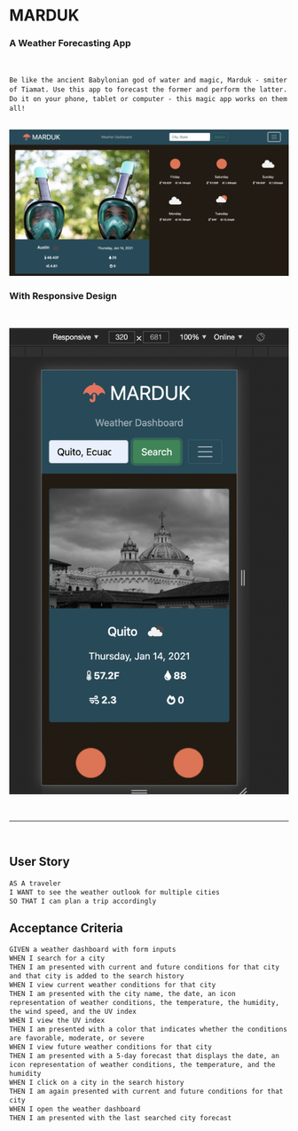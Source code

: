 # MARDUK

### A Weather Forecasting App
<br>

`
Be like the ancient Babylonian god of water and magic, Marduk - smiter of Tiamat. Use this app to forecast the former and perform the latter. Do it on your phone, tablet or computer - this magic app works on them all!
`
<br><br>

![](./assets/images/marduk.png)

### With Responsive Design
<br>

![](./assets/images/mobile.png)

<br>
<hr>
<br>

## User Story

```
AS A traveler
I WANT to see the weather outlook for multiple cities
SO THAT I can plan a trip accordingly
```

## Acceptance Criteria

```
GIVEN a weather dashboard with form inputs
WHEN I search for a city
THEN I am presented with current and future conditions for that city and that city is added to the search history
WHEN I view current weather conditions for that city
THEN I am presented with the city name, the date, an icon representation of weather conditions, the temperature, the humidity, the wind speed, and the UV index
WHEN I view the UV index
THEN I am presented with a color that indicates whether the conditions are favorable, moderate, or severe
WHEN I view future weather conditions for that city
THEN I am presented with a 5-day forecast that displays the date, an icon representation of weather conditions, the temperature, and the humidity
WHEN I click on a city in the search history
THEN I am again presented with current and future conditions for that city
WHEN I open the weather dashboard
THEN I am presented with the last searched city forecast
```
